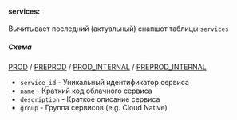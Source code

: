 #### services:

Вычитывает последний (актуальный) снапшот таблицы `services`

##### Схема

[PROD](https://yt.yandex-team.ru/hahn/navigation?path=//home/cloud-dwh/data/prod/ods/billing/services)
/ [PREPROD](https://yt.yandex-team.ru/hahn/navigation?path=//home/cloud-dwh/data/preprod/ods/billing/services)
/ [PROD_INTERNAL](https://yt.yandex-team.ru/hahn/navigation?path=//home/cloud-dwh/data/prod_internal/ods/billing/services)
/ [PREPROD_INTERNAL](https://yt.yandex-team.ru/hahn/navigation?path=//home/cloud-dwh/data/preprod_internal/ods/billing/services)

* `service_id`  - Уникальный идентификатор сервиса
* `name`        - Краткий код облачного сервиса
* `description` - Краткое описание сервиса
* `group`       - Группа сервисов (e.g. Cloud Native)
